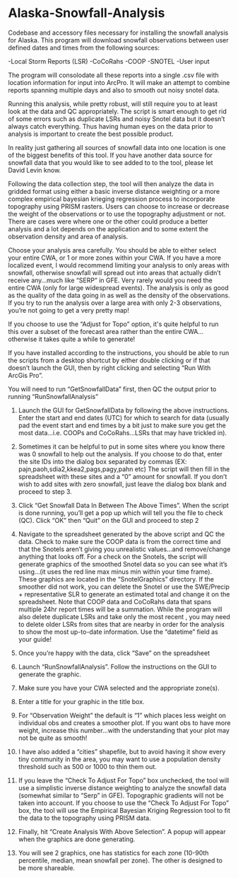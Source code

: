 # Alaska-Snowfall-Analysis
Codebase and accessory files necessary for installing the snowfall analysis for Alaska.  This program will download snowfall observations between user defined dates and times from the following sources:

-Local Storm Reports (LSR)
-CoCoRahs
-COOP
-SNOTEL
-User input

The program will consolodate all these reports into a single .csv file with location information for input into ArcPro.  It will make an attempt to combine reports spanning multiple days and also to smooth out noisy snotel data.  

Running this analysis, while pretty robust, will still require you to at least look at the data and QC appropriately.  The script is smart enough to get rid of some errors such as duplicate LSRs and noisy Snotel data but it doesn’t always catch everything.  Thus having human eyes on the data prior to analysis is important to create the best possible product.

In reality just gathering all sources of snowfall data into one location is one of the biggest benefits of this tool. If you have another data source for snowfall data that you would like to see added to to the tool, please let David Levin know.

Following the data collection step, the tool will then analyze the data in gridded format using either a basic inverse distance weighting or a more complex empirical bayesian krieging regression process to incorporate topography using PRISM rasters.  Users can choose to increase or decrease the weight of the observations or to use the topography adjustment or not.  There are cases were where one or the other could produce a better analysis and a lot depends on the application and to some extent the observation density and area of analysis.

Choose your analysis area carefully.  You should be able to either select your entire CWA, or 1 or more zones within your CWA.  If you have a more localized event, I would recommend limiting your analysis to only areas with snowfall, otherwise snowfall will spread out into areas that actually didn’t receive any…much like “SERP” in GFE. Very rarely would you need the entire CWA (only for large widespread events). The analysis is only as good as the quality of the data going in as well as the density of the observations.  If you try to run the analysis over a large area with only 2-3 observations, you’re not going to get a very pretty map!  

If you choose to use the “Adjust for Topo” option, it's quite helpful to run this over a subset of the forecast area rather than the entire CWA…otherwise it takes quite a while to generate!

If you have installed according to the instructions, you should be able to run the scripts from a desktop shortcut by either double clicking or if that doesn’t launch the GUI, then by right clicking and selecting “Run With ArcGis Pro”.  

You will need to run “GetSnowfallData” first, then QC the output prior to running “RunSnowfallAnalysis”

1. Launch the GUI for GetSnowfallData by following the above instructions.  Enter the start and end dates (UTC) for which to search for data (usually pad the event start and end times by a bit just to make sure you get the most data…i.e. COOPs and CoCoRahs…LSRs that may have trickled in).

2. Sometimes it can be helpful to put in some sites where you know there was 0 snowfall to help out the analysis.  If you choose to do that, enter the site IDs into the dialog box separated by commas (EX:  pajn,paoh,sdia2,kkea2,pags,pagy,pahn etc)  The script will then fill in the spreadsheet with these sites and a “0” amount for snowfall.  If you don’t wish to add sites with zero snowfall, just leave the dialog box blank and proceed to step 3.
   
3. Click “Get Snowfall Data In Between The Above Times”.  When the script is done running, you’ll get a pop up which will tell you the file to check (QC).  Click “OK” then “Quit” on the GUI and proceed to step 2
   
4. Navigate to the spreadsheet generated by the above script and QC the data.  Check to make sure the COOP data is from the correct time and that the Snotels aren’t giving you unrealistic values…and remove/change anything that looks off.  For a check on the Snotels, the script will generate graphics of the smoothed Snotel data so you can see what it’s using…(it uses the red line max minus min within your time frame).  These graphics are located in the “SnotelGraphics” directory.  If the smoother did not work, you can delete the Snotel or use the SWE/Precip + representative SLR to generate an estimated total and change it on the spreadsheet. Note that COOP data and CoCoRahs data that spans multiple 24hr report times will be 	a summation.  While the program will also delete duplicate LSRs and take only the most recent , you may need to delete older LSRs from sites that are nearby in order for the analysis to show the most up-to-date information.  Use the “datetime” field as your guide!

5. Once you’re happy with the data, click “Save” on the spreadsheet
   
6. Launch “RunSnowfallAnalysis”.  Follow the instructions on the GUI to generate the graphic.
   
7. Make sure you have your CWA selected and the appropriate zone(s).
   
8. Enter a title for your graphic in the title box.
      
9. For “Observation Weight” the default is “1” which places less weight on individual obs and creates a smoother plot.  If you want obs to have more weight, increase this number…with the understanding that your plot may not be quite as smooth!
    
10. I have also added a “cities” shapefile, but to avoid having it show every tiny community in the area, you may want to use a population density threshold such as 500 or 1000 to thin them out.
      
11. If you leave the “Check To Adjust For Topo” box unchecked, the tool will use a simplistic inverse distance weighting to analyze the snowfall data (somewhat similar to “Serp” in GFE).  Topographic gradients will not be taken into account. If you choose to use the “Check To Adjust For Topo” box, the tool will use the Empirical Bayesian Kriging Regression tool to fit the data to the topography using PRISM data.
    
12. Finally,  hit “Create Analysis With Above Selection”.  A popup will appear when the graphics are done generating.

13. You will see 2 graphics, one has statistics for each zone (10-90th percentile, median, mean snowfall per zone).  The other is designed to be more shareable.










